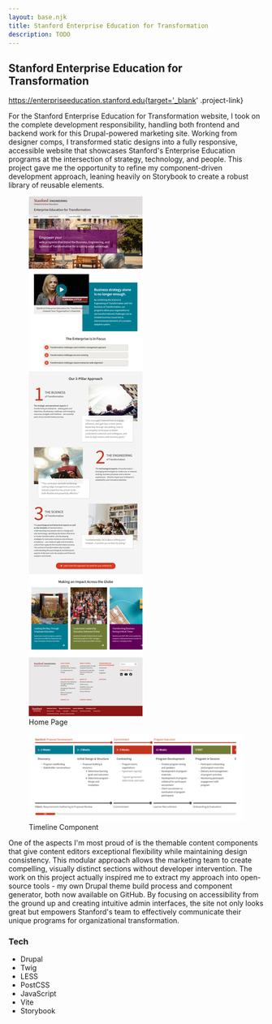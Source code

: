```yaml
---
layout: base.njk
title: Stanford Enterprise Education for Transformation
description: TODO
---
```


## Stanford Enterprise Education for Transformation

https://enterpriseeducation.stanford.edu{target='_blank' .project-link}

For the Stanford Enterprise Education for Transformation website, I took on the complete development responsibility, handling both frontend and backend work for this Drupal-powered marketing site. Working from designer comps, I transformed static designs into a fully responsive, accessible website that showcases Stanford's Enterprise Education programs at the intersection of strategy, technology, and people. This project gave me the opportunity to refine my component-driven development approach, leaning heavily on Storybook to create a robust library of reusable elements.

<div class="screenshots">

  <figure>
    <a href="/images/screenshots/stanford-seet.webp" data-cropped="true" data-pswp-width="1400" data-pswp-height="6378">
      <img
        src="/images/thumbnails/stanford-seet.webp"
        alt="screenshot of Stanford Enterprise Education for Transformation website"
        loading="lazy"/>
    </a>
    <figcaption>
      Home Page
    </figcaption>
  </figure>

  <figure>
    <a href="/images/screenshots/stanford-seet-2.webp" data-cropped="true" data-pswp-width="1400" data-pswp-height="571">
      <img
        src="/images/thumbnails/stanford-seet-2.webp"
        alt="screenshot of Stanford Enterprise Education for Transformation website"
        loading="lazy"/>
    </a>
    <figcaption>
      Timeline Component
    </figcaption>
  </figure>

</div>

One of the aspects I'm most proud of is the themable content components that give content editors exceptional flexibility while maintaining design consistency. This modular approach allows the marketing team to create compelling, visually distinct sections without developer intervention. The work on this project actually inspired me to extract my approach into open-source tools - my own Drupal theme build process and component generator, both now available on GitHub. By focusing on accessibility from the ground up and creating intuitive admin interfaces, the site not only looks great but empowers Stanford's team to effectively communicate their unique programs for organizational transformation.

### Tech

<ul class="tags">
  <li>Drupal</li>
  <li>Twig</li>
  <li>LESS</li>
  <li>PostCSS</li>
  <li>JavaScript</li>
  <li>Vite</li>
  <li>Storybook</li>
</ul>
